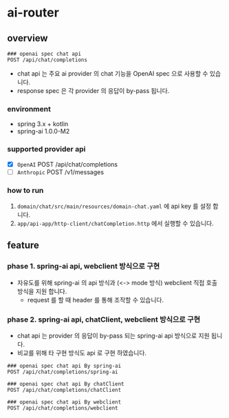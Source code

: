 # ai-router

## overview

```http request
### openai spec chat api
POST /api/chat/completions
```

- chat api 는 주요 ai provider 의 chat 기능을 OpenAI spec 으로 사용할 수 있습니다.
- response spec 은 각 provider 의 응답이 by-pass 됩니다.

### environment

- spring 3.x + kotlin
- spring-ai 1.0.0-M2

### supported provider api

- [x] `OpenAI` POST /api/chat/completions
- [ ] `Anthropic` POST /v1/messages

### how to run

1. `domain/chat/src/main/resources/domain-chat.yaml` 에 api key 를 설정 합니다.
2. `app/api-app/http-client/chatCompletion.http` 에서 실행할 수 있습니다.

## feature

### phase 1. spring-ai api, webclient 방식으로 구현

- 자유도를 위해 spring-ai 의 api 방식과 (<-> mode 방식) webclient 직접 호출 방식을 지원 합니다.
    - request 를 할 때 header 를 통해 조작할 수 있습니다.

### phase 2. spring-ai api, chatClient, webclient 방식으로 구현

- chat api 는 provider 의 응답이 by-pass 되는 spring-ai api 방식으로 지원 됩니다.
- 비교를 위해 타 구현 방식도 api 로 구현 하였습니다.

```http request
### openai spec chat api By spring-ai
POST /api/chat/completions/spring-ai

### openai spec chat api By chatClient
POST /api/chat/completions/chatClient

### openai spec chat api By webclient
POST /api/chat/completions/webclient
```
